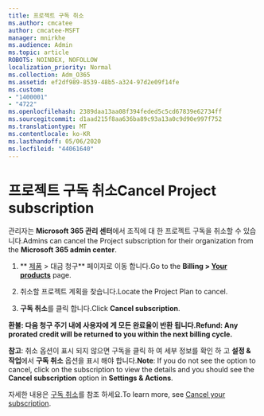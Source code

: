 ```yaml
---
title: 프로젝트 구독 취소
ms.author: cmcatee
author: cmcatee-MSFT
manager: mnirkhe
ms.audience: Admin
ms.topic: article
ROBOTS: NOINDEX, NOFOLLOW
localization_priority: Normal
ms.collection: Adm_O365
ms.assetid: ef2df989-8539-48b5-a324-97d2e09f14fe
ms.custom:
- "1400001"
- "4722"
ms.openlocfilehash: 2389daa13aa08f394feded5c5cd67839e62734ff
ms.sourcegitcommit: d1aad215f8aa636ba89c93a13a0c9d90e997f752
ms.translationtype: MT
ms.contentlocale: ko-KR
ms.lasthandoff: 05/06/2020
ms.locfileid: "44061640"
---
```

# <a name="cancel-project-subscription"></a><span data-ttu-id="8e6aa-102">프로젝트 구독 취소</span><span class="sxs-lookup"><span data-stu-id="8e6aa-102">Cancel Project subscription</span></span>

<span data-ttu-id="8e6aa-103">관리자는 **Microsoft 365 관리 센터**에서 조직에 대 한 프로젝트 구독을 취소할 수 있습니다.</span><span class="sxs-lookup"><span data-stu-id="8e6aa-103">Admins can cancel the Project subscription for their organization from the **Microsoft 365 admin center**.</span></span>

1. <span data-ttu-id="8e6aa-104">\*\* [제품](https://go.microsoft.com/fwlink/p/?linkid=842054) > 대금 청구\*\* 페이지로 이동 합니다.</span><span class="sxs-lookup"><span data-stu-id="8e6aa-104">Go to the **Billing > [Your products](https://go.microsoft.com/fwlink/p/?linkid=842054)** page.</span></span>

2. <span data-ttu-id="8e6aa-105">취소할 프로젝트 계획을 찾습니다.</span><span class="sxs-lookup"><span data-stu-id="8e6aa-105">Locate the Project Plan to cancel.</span></span>

3. <span data-ttu-id="8e6aa-106">**구독 취소**를 클릭 합니다.</span><span class="sxs-lookup"><span data-stu-id="8e6aa-106">Click **Cancel subscription**.</span></span>

<span data-ttu-id="8e6aa-107">**환불: 다음 청구 주기 내에 사용자에 게 모든 완료율이 반환 됩니다.**</span><span class="sxs-lookup"><span data-stu-id="8e6aa-107">**Refund: Any prorated credit will be returned to you within the next billing cycle.**</span></span>

<span data-ttu-id="8e6aa-108">**참고**: 취소 옵션이 표시 되지 않으면 구독을 클릭 하 여 세부 정보를 확인 하 고 **설정 & 작업**에서 **구독 취소** 옵션을 표시 해야 합니다.</span><span class="sxs-lookup"><span data-stu-id="8e6aa-108">**Note**: If you do not see the option to cancel, click on the subscription to view the details and you should see the **Cancel subscription** option in **Settings & Actions**.</span></span>

<span data-ttu-id="8e6aa-109">자세한 내용은 [구독 취소](https://docs.microsoft.com/microsoft-365/commerce/subscriptions/cancel-your-subscription)를 참조 하세요.</span><span class="sxs-lookup"><span data-stu-id="8e6aa-109">To learn more, see [Cancel your subscription](https://docs.microsoft.com/microsoft-365/commerce/subscriptions/cancel-your-subscription).</span></span>
